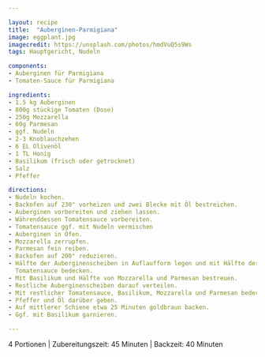 ```yaml
---

layout: recipe
title:  "Auberginen-Parmigiana"
image: eggplant.jpg
imagecredit: https://unsplash.com/photos/hmdVuQ5s9Ws
tags: Hauptgericht, Nudeln

components:
- Auberginen für Parmigiana
- Tomaten-Sauce für Parmigiana

ingredients:
- 1.5 kg Auberginen
- 800g stückige Tomaten (Dose)
- 250g Mozzarella
- 60g Parmesan
- ggf. Nudeln
- 2-3 Knoblauchzehen
- 6 EL Olivenöl
- 1 TL Honig
- Basilikum (frisch oder getrocknet)
- Salz
- Pfeffer

directions:
- Nudeln kochen.
- Backofen auf 230° vorheizen und zwei Blecke mit Öl bestreichen.
- Auberginen vorbereiten und ziehen lassen.
- Währenddessen Tomatensauce vorbereiten.
- Tomatensauce ggf. mit Nudeln vermischen
- Auberginen in Ofen.
- Mozzarella zerrupfen.
- Parmesan fein reiben.
- Backofen auf 200° reduzieren.
- Hälfte der Auberginenscheiben in Auflaufform legen und mit Hälfte der
  Tomatensauce bedecken.
- Mit Basilikum und Hälfte von Mozzarella und Parmesan bestreuen.
- Restliche Auberginenscheiben darauf verteilen.
- Mit restlicher Tomatensauce, Basilikum, Mozzarella und Parmesan bedecken.
- Pfeffer und Öl darüber geben.
- Auf mittlerer Schiene etwa 25 Minuten goldbraun backen.
- Ggf. mit Basilikum garnieren.

---
```

4 Portionen
 | Zubereitungszeit: 45 Minuten
 | Backzeit: 40 Minuten